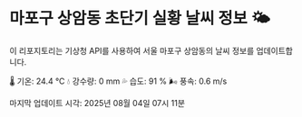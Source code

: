 
# 마포구 상암동 초단기 실황 날씨 정보 🌤️

이 리포지토리는 기상청 API를 사용하여 서울 마포구 상암동의 날씨 정보를 업데이트합니다. 

🌡️ 기온: 24.4 ℃
💧 강수량: 0 mm
💦 습도: 91 %
🌬️ 풍속: 0.6 m/s

마지막 업데이트 시각: 2025년 08월 04일 07시 11분    
